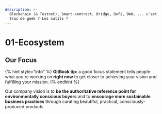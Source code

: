 ```yaml
---
description: >-
  Blockchain (& Testnet), Smart-contract, Bridge, Defi, DAO, ... c'est quoi ses
  truc de geek ? Les outils ?
---
```


# 01-Ecosystem

## Our Focus

{% hint style="info" %}
**GitBook tip:** a good focus statement tells people what you're working on **right now** to get closer to achieving your vision and fulfilling your mission.
{% endhint %}

Our company vision is to **be the authoritative reference point for environmentally conscious buyers** and to **encourage more sustainable business practices** through curating beautiful, practical, consciously-produced products.
